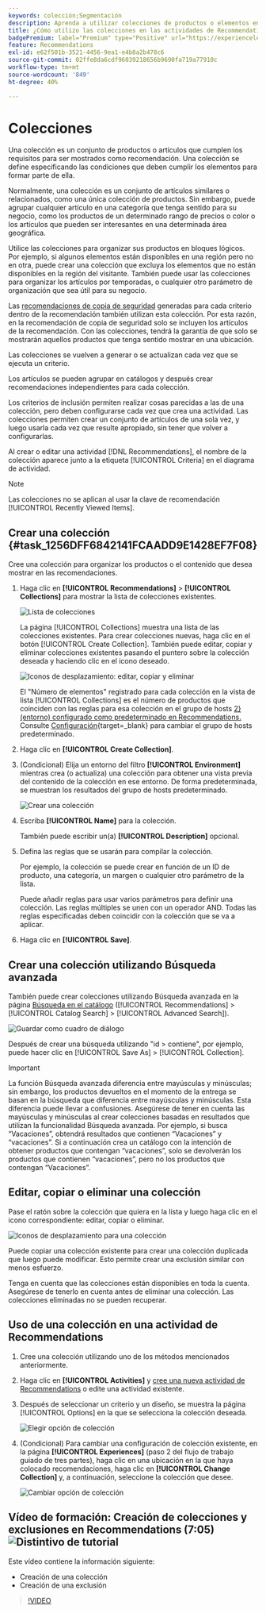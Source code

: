 ```yaml
---
keywords: colección;Segmentación
description: Aprenda a utilizar colecciones de productos o elementos en  [!DNL Target Recommendations].
title: ¿Cómo utilizo las colecciones en las actividades de Recommendations?
badgePremium: label="Premium" type="Positive" url="https://experienceleague.adobe.com/docs/target/using/introduction/intro.html?lang=en#premium newtab=true" tooltip="Consulte qué se incluye en Target Premium."
feature: Recommendations
exl-id: e62f501b-3521-4456-9ea1-e4b8a2b478c6
source-git-commit: 02ffe8da6cdf96039218656b9690fa719a77910c
workflow-type: tm+mt
source-wordcount: '849'
ht-degree: 40%

---
```


# Colecciones

Una colección es un conjunto de productos o artículos que cumplen los requisitos para ser mostrados como recomendación. Una colección se define especificando las condiciones que deben cumplir los elementos para formar parte de ella.

Normalmente, una colección es un conjunto de artículos similares o relacionados, como una única colección de productos. Sin embargo, puede agrupar cualquier artículo en una categoría que tenga sentido para su negocio, como los productos de un determinado rango de precios o color o los artículos que pueden ser interesantes en una determinada área geográfica.

Utilice las colecciones para organizar sus productos en bloques lógicos. Por ejemplo, si algunos elementos están disponibles en una región pero no en otra, puede crear una colección que excluya los elementos que no están disponibles en la región del visitante. También puede usar las colecciones para organizar los artículos por temporadas, o cualquier otro parámetro de organización que sea útil para su negocio.

Las [recomendaciones de copia de seguridad](/help/main/c-recommendations/c-algorithms/backup-recs.md) generadas para cada criterio dentro de la recomendación también utilizan esta colección. Por esta razón, en la recomendación de copia de seguridad solo se incluyen los artículos de la recomendación. Con las colecciones, tendrá la garantía de que solo se mostrarán aquellos productos que tenga sentido mostrar en una ubicación.

Las colecciones se vuelven a generar o se actualizan cada vez que se ejecuta un criterio.

Los artículos se pueden agrupar en catálogos y después crear recomendaciones independientes para cada colección.

Los criterios de inclusión permiten realizar cosas parecidas a las de una colección, pero deben configurarse cada vez que crea una actividad. Las colecciones permiten crear un conjunto de artículos de una sola vez, y luego usarla cada vez que resulte apropiado, sin tener que volver a configurarlas.

Al crear o editar una actividad [!DNL Recommendations], el nombre de la colección aparece junto a la etiqueta [!UICONTROL Criteria] en el diagrama de actividad.

>[!NOTE]
>
>Las colecciones no se aplican al usar la clave de recomendación [!UICONTROL Recently Viewed Items].

## Crear una colección {#task_1256DFF6842141FCAADD9E1428EF7F08}

Cree una colección para organizar los productos o el contenido que desea mostrar en las recomendaciones.

1. Haga clic en **[!UICONTROL Recommendations]** > **[!UICONTROL Collections]** para mostrar la lista de colecciones existentes.

   ![Lista de colecciones](assets/collections_list.png)

   La página [!UICONTROL Collections] muestra una lista de las colecciones existentes. Para crear colecciones nuevas, haga clic en el botón [!UICONTROL Create Collection]. También puede editar, copiar y eliminar colecciones existentes pasando el puntero sobre la colección deseada y haciendo clic en el icono deseado.

   ![Iconos de desplazamiento: editar, copiar y eliminar](/help/main/c-recommendations/c-products/assets/hover-icons.png)

   El &quot;Número de elementos&quot; registrado para cada colección en la vista de lista [!UICONTROL Collections] es el número de productos que coinciden con las reglas para esa colección en el grupo de hosts [2} (entorno) configurado como predeterminado en Recommendations. ](/help/main/administrating-target/hosts.md) Consulte [Configuración](https://experienceleague.adobe.com/docs/target-dev/developer/recommendations.html){target=_blank} para cambiar el grupo de hosts predeterminado.

1. Haga clic en **[!UICONTROL Create Collection]**.

1. (Condicional) Elija un entorno del filtro **[!UICONTROL Environment]** mientras crea (o actualiza) una colección para obtener una vista previa del contenido de la colección en ese entorno. De forma predeterminada, se muestran los resultados del grupo de hosts predeterminado.

   ![Crear una colección](/help/main/c-recommendations/c-products/assets/CreateCollection.png)

1. Escriba **[!UICONTROL Name]** para la colección.

   También puede escribir un(a) **[!UICONTROL Description]** opcional.

1. Defina las reglas que se usarán para compilar la colección.

   Por ejemplo, la colección se puede crear en función de un ID de producto, una categoría, un margen o cualquier otro parámetro de la lista.

   Puede añadir reglas para usar varios parámetros para definir una colección. Las reglas múltiples se unen con un operador AND. Todas las reglas especificadas deben coincidir con la colección que se va a aplicar.

1. Haga clic en **[!UICONTROL Save]**.

## Crear una colección utilizando Búsqueda avanzada

También puede crear colecciones utilizando Búsqueda avanzada en la página [Búsqueda en el catálogo](/help/main/c-recommendations/c-products/catalog-search.md#save-as) ([!UICONTROL Recommendations] > [!UICONTROL Catalog Search] > [!UICONTROL Advanced Search]).

![Guardar como cuadro de diálogo](/help/main/c-recommendations/c-products/assets/save-as.png)

Después de crear una búsqueda utilizando &quot;id > contiene&quot;, por ejemplo, puede hacer clic en [!UICONTROL Save As] > [!UICONTROL Collection].

>[!IMPORTANT]
>
>La función Búsqueda avanzada diferencia entre mayúsculas y minúsculas; sin embargo, los productos devueltos en el momento de la entrega se basan en la búsqueda que diferencia entre mayúsculas y minúsculas. Esta diferencia puede llevar a confusiones. Asegúrese de tener en cuenta las mayúsculas y minúsculas al crear colecciones basadas en resultados que utilizan la funcionalidad Búsqueda avanzada. Por ejemplo, si busca “Vacaciones”, obtendrá resultados que contienen “Vacaciones” y “vacaciones”. Si a continuación crea un catálogo con la intención de obtener productos que contengan “vacaciones”, solo se devolverán los productos que contienen “vacaciones”, pero no los productos que contengan “Vacaciones”.

## Editar, copiar o eliminar una colección

Pase el ratón sobre la colección que quiera en la lista y luego haga clic en el icono correspondiente: editar, copiar o eliminar.

![Iconos de desplazamiento para una colección](/help/main/c-recommendations/c-products/assets/hover-collections.png)

Puede copiar una colección existente para crear una colección duplicada que luego puede modificar. Esto permite crear una exclusión similar con menos esfuerzo.

Tenga en cuenta que las colecciones están disponibles en toda la cuenta. Asegúrese de tenerlo en cuenta antes de eliminar una colección. Las colecciones eliminadas no se pueden recuperar.

## Uso de una colección en una actividad de Recommendations

1. Cree una colección utilizando uno de los métodos mencionados anteriormente.

1. Haga clic en **[!UICONTROL Activities]** y [cree una nueva actividad de Recommendations](/help/main/c-recommendations/t-create-recs-activity/create-recs-activity.md) o edite una actividad existente.

1. Después de seleccionar un criterio y un diseño, se muestra la página [!UICONTROL Options] en la que se selecciona la colección deseada.

   ![Elegir opción de colección](/help/main/c-recommendations/c-products/assets/choose-collection.png)

1. (Condicional) Para cambiar una configuración de colección existente, en la página **[!UICONTROL Experiences]** (paso 2 del flujo de trabajo guiado de tres partes), haga clic en una ubicación en la que haya colocado recomendaciones, haga clic en **[!UICONTROL Change Collection]** y, a continuación, seleccione la colección que desee.

   ![Cambiar opción de colección](/help/main/c-recommendations/c-products/assets/change-collection.png)

## Vídeo de formación: Creación de colecciones y exclusiones en Recommendations (7:05) ![Distintivo de tutorial](/help/main/assets/tutorial.png)

Este vídeo contiene la información siguiente:

* Creación de una colección
* Creación de una exclusión

>[!VIDEO](https://video.tv.adobe.com/v/27689)
